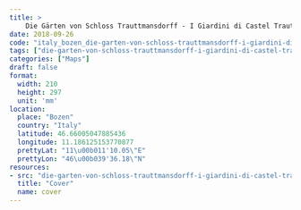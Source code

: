 ```yaml
---
title: > 
    Die Gärten von Schloss Trauttmansdorff - I Giardini di Castel Trauttmansdorff
date: 2018-09-26
code: "italy_bozen_die-garten-von-schloss-trauttmansdorff-i-giardini-di-castel-trauttmansdorff_166441"
tags: ["die-garten-von-schloss-trauttmansdorff-i-giardini-di-castel-trauttmansdorff", "map", "architecture", "buildings", "Bozen", "Italy"]
categories: ["Maps"]
draft: false
format:
  width: 210
  height: 297
  unit: 'mm'
location:
  place: "Bozen"
  country: "Italy"
  latitude: 46.66005047885436
  longitude: 11.186125153770877
  prettyLat: "11\u00b011'10.05\"E"
  prettyLon: "46\u00b039'36.18\"N"
resources:
- src: "die-garten-von-schloss-trauttmansdorff-i-giardini-di-castel-trauttmansdorff_166441.png"
  title: "Cover"
  name: cover
---
```


